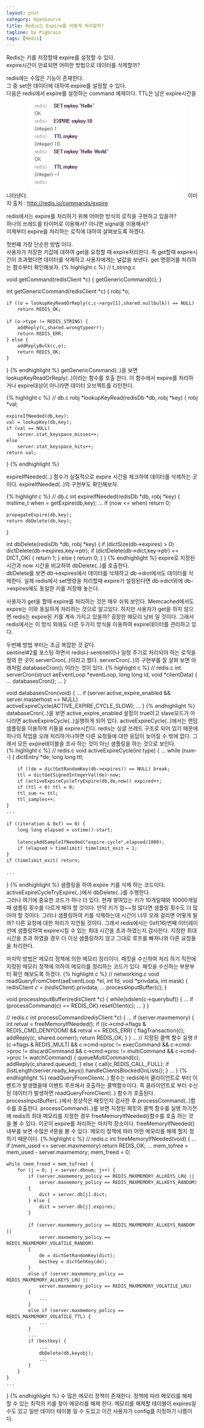 ```yaml
---
layout: post
category: OpenSource
title: Redis는 Expire를 어떻게 처리할까?
tagline: by Pigbrain
tags: [Redis]
---
```

Redis는 키를 저장할때 expire를 설정할 수 있다.<br>
expire시간이 만료되면 어떠한 방법으로 데이터를 삭제할까?<br>

<!--more-->

redis에는 수많은 기능이 존재한다.  
그 중 set한 데이터에 대하여 expire를 설정할 수 있다.  
다음은 redis에서 expire를 설정하는 command 예제이다. TTL은 남은 expire시간을 나타낸다.
<img src="/assets/themes/Snail/img/RedisMemoryPolicyAboutExpire/redis-expire.png" alt="">
이미지 출처 : http://redis.io/commands/expire  

redis에서는 expire를 처리하기 위해 어떠한 방식의 로직을 구현하고 있을까?  
하나의 쓰레드를 타이머로 이용해서? 아니면 signal을 이용해서?  
이제부터 expire를 처리하는 로직에 대하여 살펴보도록 하겠다.

첫번쨰 가장 단순한 방법 이다.  
사용자가 저장한 키값에 대하여 get을 요청할 때 expire처리한다. 즉 get할때 expire시간이 초과했다면 데이터를 삭제하고 사용자에게는 널값을 보낸다.
get 명령어를 처리하는 함수부터 확인해보자.
{% highlight c %}
// t_string.c

void getCommand(redisClient *c) {
	getGenericCommand(c);
}

int getGenericCommand(redisClient *c) {
	robj *o;

	if ((o = lookupKeyReadOrReply(c,c->argv[1],shared.nullbulk)) == NULL)
		return REDIS_OK;

	if (o->type != REDIS_STRING) {
		addReply(c,shared.wrongtypeerr);
		return REDIS_ERR;
	} else {
		addReplyBulk(c,o);
		return REDIS_OK;
	}
}
{% endhighlight %}
getGenericCommand(..)을 보면 lookupKeyReadOrReply(..)이라는 함수를 호출 한다. 이 함수에서 expire를 처리하거나 expire대상이 아니라면 데이터 오브젝트를 리턴한다.  

{% highlight c %}
// db.c
robj *lookupKeyRead(redisDb *db, robj *key) {
	robj *val;

	expireIfNeeded(db,key);
	val = lookupKey(db,key);
	if (val == NULL)
		server.stat_keyspace_misses++;
	else
		server.stat_keyspace_hits++;
	return val;
}
{% endhighlight %}

expireIfNeeded(..) 함수가 실질적으로 expire 시간을 체크하여 데이터를 삭제하는 곳이다.
expireIfNeeded(..)의 구현부도 확인해보자.  

{% highlight c %}
// db.c
int expireIfNeeded(redisDb *db, robj *key) {
	mstime_t when = getExpire(db,key);
	...
	if (now <= when) return 0;

	propagateExpire(db,key);
	return dbDelete(db,key);
}

int dbDelete(redisDb *db, robj *key) {
    if (dictSize(db->expires) > 0) dictDelete(db->expires,key->ptr);
    if (dictDelete(db->dict,key->ptr) == DICT_OK) {
        return 1;
    } else {
        return 0;
    }
}
{% endhighlight %}
expire로 지정된 시간과 now 시간을 비교하여 dbDelete(..)를 호출한다.  
dbDelete를 보면 db->expires에서 데이터를 삭제하고  db->dict에서도 데이터를 삭제한다.
실제 redis에서 set명령을 처리할때 expire가 설정된다면 db->dict외에 db->expires에도 동일한 키를 저장해 놓는다.  

사용자가 get을 할때 expire를 처리하는 것은 매우 쉬워 보인다. Memcached에서도 expire는 이와 동일하게 처리하는 것으로 알고있다.
하지만 사용자가 get을 하지 않으면 redis는 expire된 키를 계속 가지고 있을까? 굉장한 메모리 낭비 일 것이다. 그래서 redis에서는 이 방식 외에도
다른 두가지 방식을 이용하여 expire데이터를 관리하고 있다.  

두번째 방법 부터는 조금 복잡한 것 같다.  
sentinel#2를 포스팅 하면서 redis나 sentinel이나 일정 주기로 처리되야 하는 로직을 정의 한 곳이 serverCron(..)이라고 했다. 
serverCron(..)의 구현부를 잘 살펴 보면 아래처럼 databaseCron(); 이라는 것이 있다.
{% highlight c %}
// redis.c
int serverCron(struct aeEventLoop *eventLoop, long long id, void *clientData) {
	...
	databasesCron();
	...
}

void databasesCron(void) {
	...
	if (server.active_expire_enabled && server.masterhost == NULL)
		activeExpireCycle(ACTIVE_EXPIRE_CYCLE_SLOW);
	...
}
{% endhighlight %}
databaseCron(..)을 보면 active_expire_enabled 설정이 true이고 slave모드가 아니라면 activeExpireCycle(..)실행하게 되어 있다.
activeExpireCycle(..)에서는  랜덤 샘플링을 이용하여 키들을 expire시킨다. redis는 싱글 쓰레드 구조로 되어 있기 때문에 하나의 작업을 오래 처리하거나하면 
다른 요청들에 대한 응답이 늦어질 수 밖에 없다. 그래서 모든 expire테이블을 조사 하는 것이 아닌 샘플링을 하는 것으로 보인다.  
{% highlight c %}
// redis.c
void activeExpireCycle(int type) {
	...
	while (num--) {
		dictEntry *de;
		long long ttl;
		
		if ((de = dictGetRandomKey(db->expires)) == NULL) break;
		ttl = dictGetSignedIntegerVal(de)-now;
		if (activeExpireCycleTryExpire(db,de,now)) expired++;
		if (ttl < 0) ttl = 0;
		ttl_sum += ttl;
		ttl_samples++;
	}
	...
	
	if ((iteration & 0xf) == 0) {
		long long elapsed = ustime()-start;

		latencyAddSampleIfNeeded("expire-cycle",elapsed/1000);
		if (elapsed > timelimit) timelimit_exit = 1;
	}
	if (timelimit_exit) return;
	
	...
}
{% endhighlight %}
샘플링을 하여 expire 키를 삭제 하는 코드이다. activeExpireCycleTryExpire(..)에서 dbDelete(..)를 수행한다.  
그러나 여기에 중요한 코드가 하나 더 있다. 현재 쌓여있는 키가 10개일때와 10000개일때 샘플링 횟수를 다르게 해야 할 것이다.
만약 키가 엄~~청 많다면 샘플링 횟수도 더 많아야 할 것이다. 그러나 샘플링하여 키를 삭제하는데 시간이 너무 오래 걸리면 어떻게 될까?
다른 요청에 대한 처리가 지연될 것이다. 그래서 redis에서는 0xf(16)번째 이터레이션에 샘플링하여 expire시킬 수 있는 최대 시간을 초과 하였는지 검사한다.
지정한 최대 시간을 초과 하였을 경우 더 이상 샘플링하지 않고 그대로 루프를 빠져나와 다른 요청들을 처리한다.  

마지막 방법은 메모리 정책에 의한 메모리 정리이다. 패킷을 수신하여 처리 하기 직전에 지정된 메모리 정책에 의하여 메모리를 정리하는 코드가 있다.
패킷을 수신하는 부분부터 확인 해보도록 하겠다.
{% highlight c %}
// networking.c
void readQueryFromClient(aeEventLoop *el, int fd, void *privdata, int mask) {
	redisClient *c = (redisClient*) privdata;
	...
	processInputBuffer(c);
}

void processInputBuffer(redisClient *c) {
	while(sdslen(c->querybuf)) {
		...
		if (processCommand(c) == REDIS_OK)
 			resetClient(c);
		...
	}
}

// redis.c
int processCommand(redisClient *c) {
	...
	if (server.maxmemory) {
		int retval = freeMemoryIfNeeded();
		if ((c->cmd->flags & REDIS_CMD_DENYOOM) && retval == REDIS_ERR) {
			flagTransaction(c);
			addReply(c, shared.oomerr);
			return REDIS_OK;
		}
	}
	...
	// 지정된 콜백 함수 실행
	if (c->flags & REDIS_MULTI &&
			c->cmd->proc != execCommand && c->cmd->proc != discardCommand &&
			c->cmd->proc != multiCommand && c->cmd->proc != watchCommand) {
		queueMultiCommand(c);
		addReply(c,shared.queued);
	} else {
		call(c,REDIS_CALL_FULL);
		if (listLength(server.ready_keys))
			handleClientsBlockedOnLists();
	}
	...
}
{% endhighlight %}
readQueryFromClient(..) 함수는 redis에서 클라이언트로 부터 이벤트가 발생했을때 이벤트 루프에서 호출하는 콜백함수이다. 
즉 클라이언트로 부터 수신된 데이터가 발생하면  readQueryFromClient(..) 함수가 호출된다. processInputBuffer(..)에서 정상적은 패킷인지 검사한 후 
processCommand(..)함수를 호출한다. processCommand(..)를 보면 지정된 패킷의 콜백 함수를 실행 하기전에 redis의 최대 메모리를 지정한 경우 
freeMemoryIfNeeded()함수를 호출 하는 것을 볼 수 있다. 이곳이 expire를 처리하는 마지막 장소이다. freeMemoryIfNeeded()내부를 보면 수많은 if문을 볼 수 있다.
메모리 정책에 따라 어떤 메모리를 해제 할지 정하기 때문이다.
{% highlight c %}
// redis.c
int freeMemoryIfNeeded(void) {
	...
	if (mem_used <= server.maxmemory) return REDIS_OK;
	...
	mem_tofree = mem_used - server.maxmemory;
	mem_freed = 0;
	
	while (mem_freed < mem_tofree) {
		for (j = 0; j < server.dbnum; j++) {
			if (server.maxmemory_policy == REDIS_MAXMEMORY_ALLKEYS_LRU ||
				server.maxmemory_policy == REDIS_MAXMEMORY_ALLKEYS_RANDOM)
			{
				dict = server.db[j].dict;
			} else {
				dict = server.db[j].expires;
			}
			
			if (server.maxmemory_policy == REDIS_MAXMEMORY_ALLKEYS_RANDOM ||
				server.maxmemory_policy == REDIS_MAXMEMORY_VOLATILE_RANDOM)
			{
				de = dictGetRandomKey(dict);
				bestkey = dictGetKey(de);
			}
			else if (server.maxmemory_policy == REDIS_MAXMEMORY_ALLKEYS_LRU ||
				server.maxmemory_policy == REDIS_MAXMEMORY_VOLATILE_LRU)
			{
				...
			}
			else if (server.maxmemory_policy == REDIS_MAXMEMORY_VOLATILE_TTL) {
				...
			}
			...
			if (bestkey) {
				...
				dbDelete(db,keyobj);
				...
			}
		}
	}
	...	
}
{% endhighlight %}
수 많은 메모리 정책이 존재한다. 정책에 따라 메모리를 해제 할 수 있는 최적의 키를 찾아 메모리를 해제 한다.
메모리를 해제할 테이블이 expires일 수도 있고 일반 데이터 테이블 일 수 도있고 이건 사용자가 config를 지정하기 나름이다.

